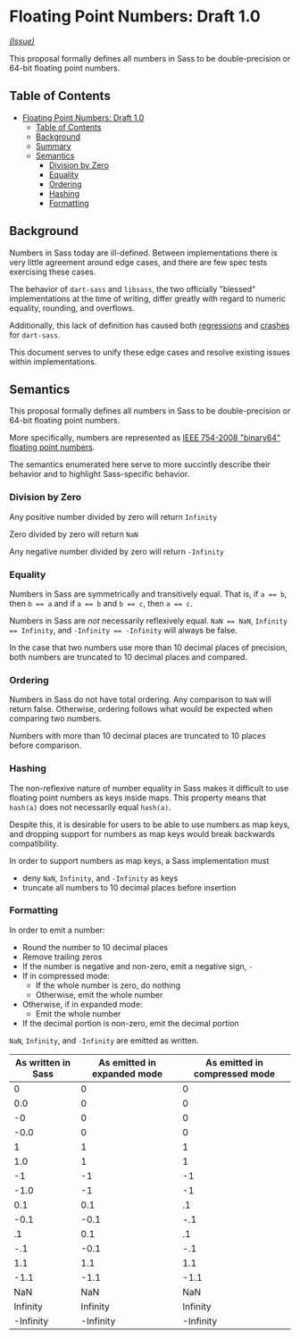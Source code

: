 # Floating Point Numbers: Draft 1.0

*[(Issue)](https://github.com/sass/sass/issues/2892)*

This proposal formally defines all numbers in Sass to be double-precision or 64-bit floating point numbers.

## Table of Contents

- [Floating Point Numbers: Draft 1.0](#floating-point-numbers-draft-10)
  - [Table of Contents](#table-of-contents)
  - [Background](#background)
  - [Summary]()
  - [Semantics](#semantics)
    - [Division by Zero](#division-by-zero)
    - [Equality](#equality)
    - [Ordering](#ordering)
    - [Hashing](#hashing)
    - [Formatting](#formatting)

## Background

Numbers in Sass today are ill-defined. Between implementations there
is very little agreement around edge cases, and there are few spec tests
exercising these cases.

The behavior of `dart-sass` and `libsass`, the two officially "blessed" implementations
at the time of writing, differ greatly with regard to numeric equality, rounding, and overflows.

Additionally, this lack of definition has caused both [regressions](https://github.com/sass/dart-sass/issues/807)
and [crashes](https://github.com/sass/dart-sass/issues/1059) for `dart-sass`.

This document serves to unify these edge cases and resolve existing issues within implementations.

## Semantics

This proposal formally defines all numbers in Sass to be double-precision or 64-bit floating point numbers.

More specifically, numbers are represented as [IEEE 754-2008 "binary64" floating point numbers](https://web.archive.org/web/20190820164556/http://www.dsc.ufcg.edu.br/~cnum/modulos/Modulo2/IEEE754_2008.pdf).

The semantics enumerated here serve to more succintly describe their behavior and
to highlight Sass-specific behavior.

### Division by Zero

Any positive number divided by zero will return `Infinity`

Zero divided by zero will return `NaN`

Any negative number divided by zero will return `-Infinity`

### Equality

Numbers in Sass are symmetrically and transitively equal. That is,
if `a == b`, then `b == a` and if `a == b` and `b == c`, then `a == c`.

Numbers in Sass are *not* necessarily reflexively equal. `NaN == NaN`,
`Infinity == Infinity`, and `-Infinity == -Infinity` will always be false.

In the case that two numbers use more than 10 decimal places of precision,
both numbers are truncated to 10 decimal places and compared.

### Ordering

Numbers in Sass do not have total ordering. Any comparison to `NaN` will return false.
Otherwise, ordering follows what would be expected when comparing two numbers.

Numbers with more than 10 decimal places are truncated to 10 places before comparison.

### Hashing

The non-reflexive nature of number equality in Sass makes it difficult to
use floating point numbers as keys inside maps. This property means
that `hash(a)` does not necessarily equal `hash(a)`.

Despite this, it is desirable for users to be able to use numbers as map keys,
and dropping support for numbers as map keys would break backwards compatibility.

In order to support numbers as map keys, a Sass implementation must
 - deny `NaN`, `Infinity`, and `-Infinity` as keys
 - truncate all numbers to 10 decimal places before insertion

### Formatting

In order to emit a number:
 - Round the number to 10 decimal places
 - Remove trailing zeros
 - If the number is negative and non-zero, emit a negative sign, `-`
 - If in compressed mode:
   - If the whole number is zero, do nothing
   - Otherwise, emit the whole number
 - Otherwise, if in expanded mode:
   - Emit the whole number
 - If the decimal portion is non-zero, emit the decimal portion

`NaN`, `Infinity`, and `-Infinity` are emitted as written.

| As written in Sass | As emitted in expanded mode | As emitted in compressed mode |
| ------------------ | --------------------------- | ----------------------------- |
| 0                  | 0                           | 0                             |
| 0.0                | 0                           | 0                             |
| -0                 | 0                           | 0                             |
| -0.0               | 0                           | 0                             |
| 1                  | 1                           | 1                             |
| 1.0                | 1                           | 1                             |
| -1                 | -1                          | -1                            |
| -1.0               | -1                          | -1                            |
| 0.1                | 0.1                         | .1                            |
| -0.1               | -0.1                        | -.1                           |
| .1                 | 0.1                         | .1                            |
| -.1                | -0.1                        | -.1                           |
| 1.1                | 1.1                         | 1.1                           |
| -1.1               | -1.1                        | -1.1                          |
| NaN                | NaN                         | NaN                           |
| Infinity           | Infinity                    | Infinity                      |
| -Infinity          | -Infinity                   | -Infinity                     |
